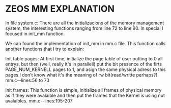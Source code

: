 ZEOS MM EXPLANATION
===================

In file system.c: There are all the initializacions of the memory management system, the interesting functions ranging from line 72 to line 90. In special I focused in init_mm function.

We can found the implementation of init_mm in mm.c file. This function calls another functions that I try to explain:

Init table pages: At first time, initialize the page table of user putting to 0 all entrys, but then (well, really it's in parallell) put the bit presence of the firts PAGE_NUM_KERNELL pages to 1, and asign the same physical adress to this pages.I don't know what it's the meaning of rw bit(read/writte perhaps?). 
mm.c--lines:56 to 73
	
Init frames: This function is simple, initialize all frames of physical memory as if they were avalaible and then put the frames that the Kernel is using not avalaibles. 
mm.c--lines:195-207
